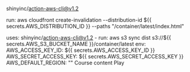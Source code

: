 shinyinc/action-aws-cli@v1.2

run: aws cloudfront create-invalidation --distribution-id ${{ secrets.AWS_DISTRIBUTION_ID }} --paths "/container/latest/index.html"


uses: shinyinc/action-aws-cli@v1.2
      - run: aws s3 sync dist s3://${{ secrets.AWS_S3_BUCKET_NAME }}/container/latest
        env:
          AWS_ACCESS_KEY_ID: ${{ secrets.AWS_ACCESS_KEY_ID }}
          AWS_SECRET_ACCESS_KEY: ${{ secrets.AWS_SECRET_ACCESS_KEY }}
          AWS_DEFAULT_REGION: ""
Course content
Play
